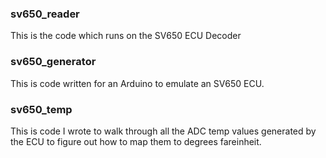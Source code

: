 ### sv650_reader 
This is the code which runs on the SV650 ECU Decoder 

### sv650_generator 
This is code written for an Arduino to emulate an SV650 ECU.

### sv650_temp 
This is code I wrote to walk through all the ADC temp values generated by 
the ECU to figure out how to map them to degrees fareinheit.
